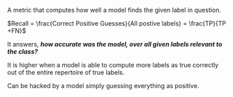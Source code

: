 A metric that computes how well a model finds the given label in question.

$Recall = \frac{Correct Positive Guesses}{All postive labels} = \frac{TP}{TP +FN}$

It answers, ***how accurate was the model, over all given labels relevant to the class?***

It is higher when a model is able to compute more labels as true correctly out of the entire repertoire of true labels.

Can be hacked by a model simply guessing everything as positive.